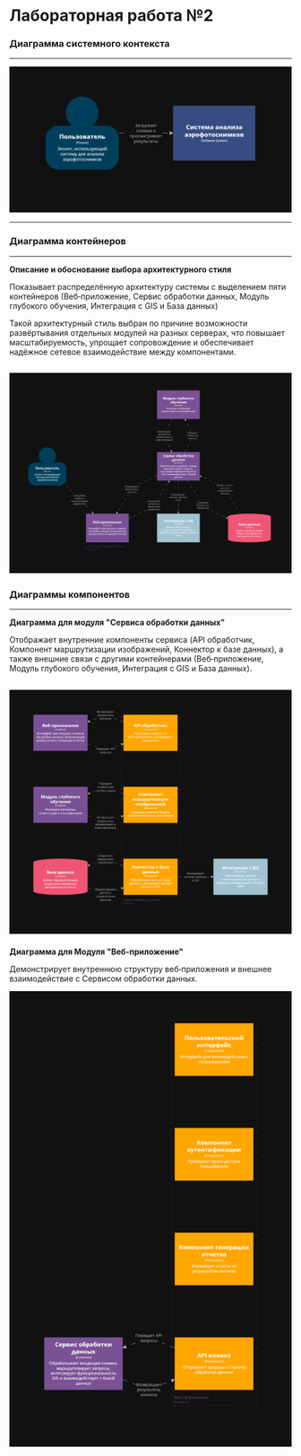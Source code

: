 # Лабораторная работа №2



### Диаграмма системного контекста
---

![diagram1](d1.png)


---
### Диаграмма контейнеров
---
**Описание и обоснование выбора архитектурного стиля**

Показывает распределённую архитектуру системы с выделением пяти контейнеров (Веб‑приложение, Сервис обработки данных, Модуль глубокого обучения, Интеграция с GIS и База данных)

Такой  архитектурный стиль выбран по причине возможности развёртывания отдельных модулей на разных серверах, что повышает масштабируемость, упрощает сопровождение и обеспечивает надёжное сетевое взаимодействие между компонентами.

![diagram1](d2.png)
---
### Диаграммы компонентов
---
**Диаграмма для модуля "Сервиса обработки данных"**

Отображает внутренние компоненты сервиса (API обработчик, Компонент маршрутизации изображений, Коннектор к базе данных), а также внешние связи с другими контейнерами (Веб‑приложение, Модуль глубокого обучения, Интеграция с GIS и База данных).

![diagram1](d3.png)
---
**Диаграмма для Модуля "Веб-приложение"**

Демонстрирует внутреннюю структуру веб‑приложения и внешнее взаимодействие с Сервисом обработки данных.

![diagram1](d4.png)